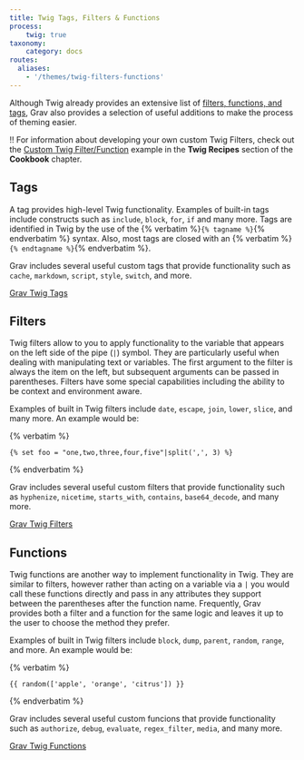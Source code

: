 ```yaml
---
title: Twig Tags, Filters & Functions
process:
    twig: true
taxonomy:
    category: docs
routes:
  aliases:
    - '/themes/twig-filters-functions'
---
```


Although Twig already provides an extensive list of [filters, functions, and tags](https://twig.symfony.com/doc/1.x/#reference), Grav also provides a selection of useful additions to make the process of theming easier.

!! For information about developing your own custom Twig Filters, check out the [Custom Twig Filter/Function](/cookbook/twig-recipes/#custom-twig-filter-function) example in the **Twig Recipes** section of the **Cookbook** chapter.

## Tags

A tag provides high-level Twig functionality.  Examples of built-in tags include constructs such as `include`, `block`, `for`, `if` and many more. Tags are identified in Twig by the use of the {% verbatim %}`{% tagname %}`{% endverbatim %} syntax.  Also, most tags are closed with an {% verbatim %}`{% endtagname %}`{% endverbatim %}.

Grav includes several useful custom tags that provide functionality such as `cache`, `markdown`, `script`, `style`, `switch`, and more.

[Grav Twig Tags <i class="fa fa-arrow-right"></i>](tags?classes=button,button-primary)

## Filters

Twig filters allow to you to apply functionality to the variable that appears on the left side of the pipe (`|`) symbol.  They are particularly useful when dealing with manipulating text or variables.  The first argument to the filter is always the item on the left, but subsequent arguments can be passed in parentheses. Filters have some special capabilities including the ability to be context and environment aware.

Examples of built in Twig filters include `date`, `escape`, `join`, `lower`, `slice`, and many more. An example would be:

{% verbatim %}
```twig
{% set foo = "one,two,three,four,five"|split(',', 3) %}
```
{% endverbatim %}

Grav includes several useful custom filters that provide functionality such as `hyphenize`, `nicetime`, `starts_with`, `contains`, `base64_decode`, and many more.

[Grav Twig Filters <i class="fa fa-arrow-right"></i>](filters?classes=button,button-primary)

## Functions

Twig functions are another way to implement functionality in Twig. They are similar to filters, however rather than acting on a variable via a `|` you would call these functions directly and pass in any attributes they support between the parentheses after the function name.  Frequently, Grav provides both a filter and a function for the same logic and leaves it up to the user to choose the method they prefer.  

Examples of built in Twig filters include `block`, `dump`, `parent`, `random`, `range`, and more. An example would be:

{% verbatim %}
```twig
{{ random(['apple', 'orange', 'citrus']) }}
```
{% endverbatim %}

Grav includes several useful custom funcions that provide functionality such as `authorize`, `debug`, `evaluate`, `regex_filter`, `media`, and many more.

[Grav Twig Functions <i class="fa fa-arrow-right"></i>](functions?classes=button,button-primary)




